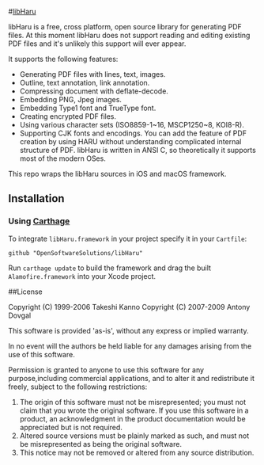 #[libHaru](http://libharu.org)

libHaru is a free, cross platform, open source library for generating PDF files. At this moment libHaru does not support reading and editing existing PDF files and it's unlikely this support will ever appear.

It supports the following features:

- Generating PDF files with lines, text, images.
- Outline, text annotation, link annotation.
- Compressing document with deflate-decode.
- Embedding PNG, Jpeg images.
- Embedding Type1 font and TrueType font.
- Creating encrypted PDF files.
- Using various character sets (ISO8859-1~16, MSCP1250~8, KOI8-R).
- Supporting CJK fonts and encodings. You can add the feature of PDF creation by using HARU without understanding complicated internal structure of PDF. libHaru is written in ANSI C, so theoretically it supports most of the modern OSes.

This repo wraps the libHaru sources in iOS and macOS framework.

## Installation
### Using [Carthage](https://github.com/Carthage/Carthage)
To integrate `libHaru.framework` in your project specify it in your `Cartfile`:
```ogdl
github "OpenSoftwareSolutions/libHaru"
```
Run `carthage update` to build the framework and drag the built `Alamofire.framework` into your Xcode project.

##License

Copyright (C) 1999-2006 Takeshi Kanno
Copyright (C) 2007-2009 Antony Dovgal

This software is provided 'as-is', without any express or implied warranty.

In no event will the authors be held liable for any damages arising from the 
use of this software.

Permission is granted to anyone to use this software for any purpose,including 
commercial applications, and to alter it and redistribute it freely, subject 
to the following restrictions:

 1. The origin of this software must not be misrepresented; you must not claim 
    that you wrote the original software. If you use this software in a 
    product, an acknowledgment in the product documentation would be 
    appreciated but is not required.
 2. Altered source versions must be plainly marked as such, and must not be 
    misrepresented as being the original software.
 3. This notice may not be removed or altered from any source distribution.
